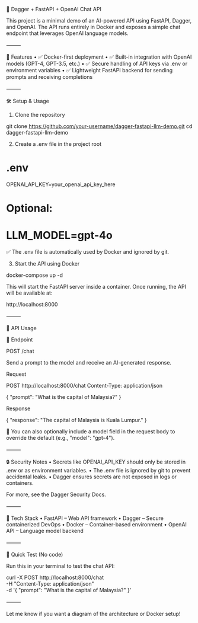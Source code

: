 🧠 Dagger + FastAPI + OpenAI Chat API

This project is a minimal demo of an AI-powered API using FastAPI, Dagger, and OpenAI. The API runs entirely in Docker and exposes a simple chat endpoint that leverages OpenAI language models.

⸻

🚀 Features
	•	✅ Docker-first deployment
	•	✅ Built-in integration with OpenAI models (GPT-4, GPT-3.5, etc.)
	•	✅ Secure handling of API keys via .env or environment variables
	•	✅ Lightweight FastAPI backend for sending prompts and receiving completions

⸻

🛠️ Setup & Usage

1. Clone the repository

git clone https://github.com/your-username/dagger-fastapi-llm-demo.git
cd dagger-fastapi-llm-demo

2. Create a .env file in the project root

# .env
OPENAI_API_KEY=your_openai_api_key_here
# Optional:
# LLM_MODEL=gpt-4o

✅ The .env file is automatically used by Docker and ignored by git.

3. Start the API using Docker

docker-compose up -d

This will start the FastAPI server inside a container. Once running, the API will be available at:

http://localhost:8000



⸻

📡 API Usage

🔹 Endpoint

POST /chat

Send a prompt to the model and receive an AI-generated response.

Request

POST http://localhost:8000/chat
Content-Type: application/json

{
  "prompt": "What is the capital of Malaysia?"
}

Response

{
  "response": "The capital of Malaysia is Kuala Lumpur."
}

📝 You can also optionally include a model field in the request body to override the default (e.g., "model": "gpt-4").

⸻

🔒 Security Notes
	•	Secrets like OPENAI_API_KEY should only be stored in .env or as environment variables.
	•	The .env file is ignored by git to prevent accidental leaks.
	•	Dagger ensures secrets are not exposed in logs or containers.

For more, see the Dagger Security Docs.

⸻

🧩 Tech Stack
	•	FastAPI – Web API framework
	•	Dagger – Secure containerized DevOps
	•	Docker – Container-based environment
	•	OpenAI API – Language model backend

⸻

🧪 Quick Test (No code)

Run this in your terminal to test the chat API:

curl -X POST http://localhost:8000/chat \
  -H "Content-Type: application/json" \
  -d '{
    "prompt": "What is the capital of Malaysia?"
}'



⸻

Let me know if you want a diagram of the architecture or Docker setup!